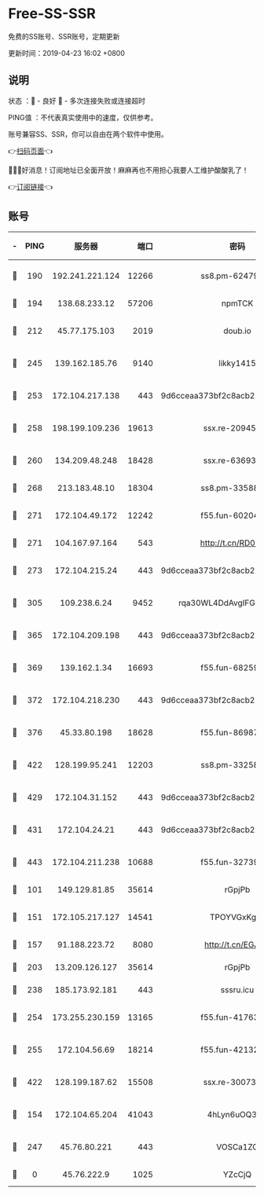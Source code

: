# Free-SS-SSR

免费的SS账号、SSR账号，定期更新

更新时间：2019-04-23 16:02 +0800

## 说明

状态     ：🙂 - 良好 🙁 - 多次连接失败或连接超时

PING值   ：不代表真实使用中的速度，仅供参考。

账号兼容SS、SSR，你可以自由在两个软件中使用。

👉[扫码页面](https://liesauer.github.io/Free-SS-SSR/)👈

🎉🎉🎉好消息！订阅地址已全面开放！麻麻再也不用担心我要人工维护酸酸乳了！

👉[订阅链接](https://www.liesauer.net/yogurt/subscribe?ACCESS_TOKEN=DAYxR3mMaZAsaqUb)👈

## 账号

|-|PING|服务器|端口|密码|加密方式|区域|
|:----:|:----:|:-----:|-----:|:----:|:----:|:----:|
|🙂|190|192.241.221.124|12266|ss8.pm-62479228|aes-256-cfb|US|
|🙂|194|138.68.233.12|57206|npmTCK|rc4-md5|US|
|🙂|212|45.77.175.103|2019|doub.io|aes-128-ctr|SG|
|🙂|245|139.162.185.76|9140|likky1415|aes-256-cfb|DE|
|🙂|253|172.104.217.138|443|9d6cceaa373bf2c8acb22e60b6a58be6|aes-256-cfb|US|
|🙂|258|198.199.109.236|19613|ssx.re-20945922|aes-256-cfb|US|
|🙂|260|134.209.48.248|18428|ssx.re-63693340|aes-256-cfb|US|
|🙂|268|213.183.48.10|18304|ss8.pm-33588468|rc4-md5|RU|
|🙂|271|172.104.49.172|12242|f55.fun-60204359|aes-256-cfb|SG|
|🙂|271|104.167.97.164|543|http://t.cn/RD0D7sx|rc4-md5|CA|
|🙂|273|172.104.215.24|443|9d6cceaa373bf2c8acb22e60b6a58be6|aes-256-cfb|US|
|🙂|305|109.238.6.24|9452|rqa30WL4DdAvgIFG6Fs3znzTa|aes-256-cfb|FR|
|🙂|365|172.104.209.198|443|9d6cceaa373bf2c8acb22e60b6a58be6|aes-256-cfb|US|
|🙂|369|139.162.1.34|16693|f55.fun-68259533|aes-256-cfb|SG|
|🙂|372|172.104.218.230|443|9d6cceaa373bf2c8acb22e60b6a58be6|aes-256-cfb|US|
|🙂|376|45.33.80.198|18628|f55.fun-86987032|aes-256-cfb|US|
|🙂|422|128.199.95.241|12203|ss8.pm-33258331|aes-256-cfb|SG|
|🙂|429|172.104.31.152|443|9d6cceaa373bf2c8acb22e60b6a58be6|aes-256-cfb|US|
|🙂|431|172.104.24.21|443|9d6cceaa373bf2c8acb22e60b6a58be6|aes-256-cfb|US|
|🙂|443|172.104.211.238|10688|f55.fun-32739231|aes-256-cfb|US|
|🙂|101|149.129.81.85|35614|rGpjPb|rc4-md5|HK|
|🙂|151|172.105.217.127|14541|TPOYVGxKglpi|aes-256-cfb|JP|
|🙂|157|91.188.223.72|8080|http://t.cn/EGJIyrl|rc4-md5|RU|
|🙂|203|13.209.126.127|35614|rGpjPb|rc4-md5|KR|
|🙂|238|185.173.92.181|443|sssru.icu|rc4-md5|RU|
|🙂|254|173.255.230.159|13165|f55.fun-41763187|aes-256-cfb|US|
|🙂|255|172.104.56.69|18214|f55.fun-42132790|aes-256-cfb|SG|
|🙂|422|128.199.187.62|15508|ssx.re-30073264|aes-256-cfb|SG|
|🙁|154|172.104.65.204|41043|4hLyn6uOQ3hU|aes-256-cfb|JP|
|🙁|247|45.76.80.221|443|VOSCa1ZG|aes-256-cfb|DE|
|🙁|0|45.76.222.9|1025|YZcCjQ|rc4-md5|JP|

